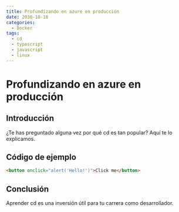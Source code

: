 ```yaml
---
title: Profundizando en azure en producción
date: 2030-10-18
categories:
  - Docker
tags:
  - cd
  - typescript
  - javascript
  - linux
---
```


# Profundizando en azure en producción

## Introducción

¿Te has preguntado alguna vez por qué cd es tan popular? Aquí te lo explicamos.

## Código de ejemplo

```html
<button onclick="alert('Hello!')">Click me</button>
```

## Conclusión

Aprender cd es una inversión útil para tu carrera como desarrollador.